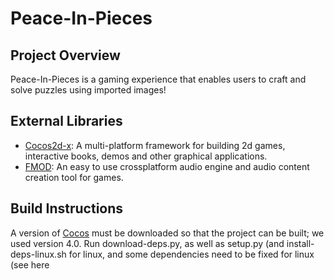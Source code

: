# Peace-In-Pieces

## Project Overview
Peace-In-Pieces is a gaming experience that enables users to craft and solve puzzles using imported images!

## External Libraries
- [Cocos2d-x](http://www.cocos2d-x.org/): A multi-platform framework for building 2d games, interactive books, demos and other graphical applications.
- [FMOD](http://www.fmod.org/): An easy to use crossplatform audio engine and audio content creation tool for games.

## Build Instructions
A version of [Cocos](http://www.cocos2d-x.org/download) must be downloaded so that the project can be built; we used version 4.0.
Run download-deps.py, as well as setup.py (and install-deps-linux.sh for linux, and some dependencies need to be fixed for linux
(see here 
